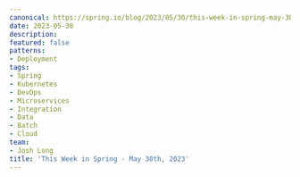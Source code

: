 ```yaml
---
canonical: https://spring.io/blog/2023/05/30/this-week-in-spring-may-30th-2023
date: 2023-05-30
description: 
featured: false
patterns:
- Deployment
tags:
- Spring
- Kubernetes
- DevOps
- Microservices
- Integration
- Data
- Batch
- Cloud
team:
- Josh Long
title: 'This Week in Spring - May 30th, 2023'
---
```




